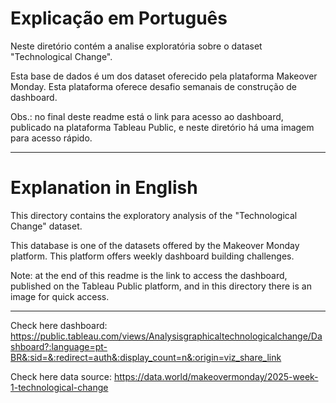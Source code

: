 # Explicação em Português

Neste diretório contém a analise exploratória sobre o dataset "Technological Change".

Esta base de dados é um dos dataset oferecido pela plataforma Makeover Monday. Esta plataforma oferece desafio semanais de construção de dashboard.

Obs.: no final deste readme está o link para acesso ao dashboard, publicado na plataforma Tableau Public, e neste diretório há uma imagem para acesso rápido.


---

# Explanation in English

This directory contains the exploratory analysis of the "Technological Change" dataset.

This database is one of the datasets offered by the Makeover Monday platform. This platform offers weekly dashboard building challenges.

Note: at the end of this readme is the link to access the dashboard, published on the Tableau Public platform, and in this directory there is an image for quick access.

---

Check here dashboard: https://public.tableau.com/views/Analysisgraphicaltechnologicalchange/Dashboard?:language=pt-BR&:sid=&:redirect=auth&:display_count=n&:origin=viz_share_link

Check here data source: https://data.world/makeovermonday/2025-week-1-technological-change
